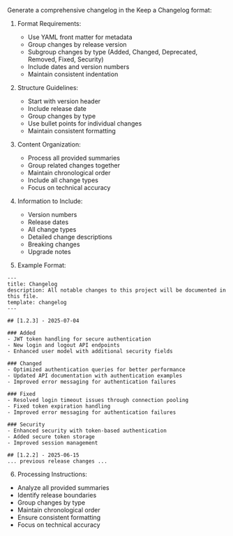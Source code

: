 Generate a comprehensive changelog in the Keep a Changelog format:

1. Format Requirements:
   - Use YAML front matter for metadata
   - Group changes by release version
   - Subgroup changes by type (Added, Changed, Deprecated, Removed, Fixed, Security)
   - Include dates and version numbers
   - Maintain consistent indentation

2. Structure Guidelines:
   - Start with version header
   - Include release date
   - Group changes by type
   - Use bullet points for individual changes
   - Maintain consistent formatting

3. Content Organization:
   - Process all provided summaries
   - Group related changes together
   - Maintain chronological order
   - Include all change types
   - Focus on technical accuracy

4. Information to Include:
   - Version numbers
   - Release dates
   - All change types
   - Detailed change descriptions
   - Breaking changes
   - Upgrade notes

5. Example Format:
```
---
title: Changelog
description: All notable changes to this project will be documented in this file.
template: changelog
---

## [1.2.3] - 2025-07-04

### Added
- JWT token handling for secure authentication
- New login and logout API endpoints
- Enhanced user model with additional security fields

### Changed
- Optimized authentication queries for better performance
- Updated API documentation with authentication examples
- Improved error messaging for authentication failures

### Fixed
- Resolved login timeout issues through connection pooling
- Fixed token expiration handling
- Improved error messaging for authentication failures

### Security
- Enhanced security with token-based authentication
- Added secure token storage
- Improved session management

## [1.2.2] - 2025-06-15
... previous release changes ...
```

6. Processing Instructions:
- Analyze all provided summaries
- Identify release boundaries
- Group changes by type
- Maintain chronological order
- Ensure consistent formatting
- Focus on technical accuracy